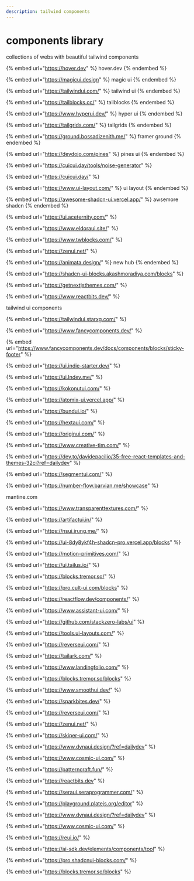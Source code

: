 ```yaml
---
description: tailwind components
---
```


# components library

collections of webs with beautiful tailwind components&#x20;



{% embed url="https://hover.dev" %}
hover.dev
{% endembed %}

{% embed url="https://magicui.design" %}
magic ui
{% endembed %}

{% embed url="https://tailwindui.com/" %}
tailwind ui
{% endembed %}

{% embed url="https://tailblocks.cc/" %}
tailblocks
{% endembed %}

{% embed url="https://www.hyperui.dev/" %}
hyper ui
{% endembed %}

{% embed url="https://tailgrids.com/" %}
tailgrids
{% endembed %}

{% embed url="https://ground.bossadizenith.me/" %}
framer ground
{% endembed %}

{% embed url="https://devdojo.com/pines" %}
pines ui
{% endembed %}

{% embed url="https://cuicui.day/tools/noise-generator" %}

{% embed url="https://cuicui.day/" %}

{% embed url="https://www.ui-layout.com/" %}
ui layout
{% endembed %}

{% embed url="https://awesome-shadcn-ui.vercel.app/" %}
awsemore shadcn
{% endembed %}

{% embed url="https://ui.aceternity.com/" %}



{% embed url="https://www.eldoraui.site/" %}



{% embed url="https://www.twblocks.com/" %}

{% embed url="https://zenui.net/" %}

{% embed url="https://animata.design/" %}
new hub
{% endembed %}

{% embed url="https://shadcn-ui-blocks.akashmoradiya.com/blocks" %}



{% embed url="https://getnextjsthemes.com/" %}

{% embed url="https://www.reactbits.dev/" %}

tailwind ui components

{% embed url="https://tailwindui.starxg.com/" %}

{% embed url="https://www.fancycomponents.dev/" %}

{% embed url="https://www.fancycomponents.dev/docs/components/blocks/sticky-footer" %}

{% embed url="https://ui.indie-starter.dev/" %}

{% embed url="https://ui.lndev.me/" %}



{% embed url="https://kokonutui.com/" %}

{% embed url="https://atomix-ui.vercel.app/" %}

{% embed url="https://bundui.io/" %}

{% embed url="https://hextaui.com/" %}



{% embed url="https://originui.com/" %}



{% embed url="https://www.creative-tim.com/" %}



{% embed url="https://dev.to/davidepacilio/35-free-react-templates-and-themes-32ci?ref=dailydev" %}

{% embed url="https://segmentui.com/" %}



{% embed url="https://number-flow.barvian.me/showcase" %}

mantine.com



{% embed url="https://www.transparenttextures.com/" %}

{% embed url="https://artifactui.in/" %}

{% embed url="https://nsui.irung.me/" %}

{% embed url="https://ui-8dy8ykf4h-shadcn-pro.vercel.app/blocks" %}

{% embed url="https://motion-primitives.com/" %}

{% embed url="https://ui.tailus.io/" %}

{% embed url="https://blocks.tremor.so/" %}

{% embed url="https://pro.cult-ui.com/blocks" %}

{% embed url="https://reactflow.dev/components/" %}

{% embed url="https://www.assistant-ui.com/" %}

{% embed url="https://github.com/stackzero-labs/ui" %}

{% embed url="https://tools.ui-layouts.com/" %}

{% embed url="https://reverseui.com/" %}

{% embed url="https://tailark.com/" %}

{% embed url="https://www.landingfolio.com/" %}

{% embed url="https://blocks.tremor.so/blocks" %}

{% embed url="https://www.smoothui.dev/" %}

{% embed url="https://sparkbites.dev/" %}



{% embed url="https://reverseui.com/" %}

{% embed url="https://zenui.net/" %}



{% embed url="https://skiper-ui.com/" %}

{% embed url="https://www.dynaui.design/?ref=dailydev" %}

{% embed url="https://www.cosmic-ui.com/" %}



{% embed url="https://patterncraft.fun/" %}

{% embed url="https://reactbits.dev" %}



{% embed url="https://seraui.seraprogrammer.com/" %}

{% embed url="https://playground.platejs.org/editor" %}

{% embed url="https://www.dynaui.design/?ref=dailydev" %}

{% embed url="https://www.cosmic-ui.com/" %}

{% embed url="https://reui.io/" %}

{% embed url="https://ai-sdk.dev/elements/components/tool" %}

{% embed url="https://pro.shadcnui-blocks.com/" %}

{% embed url="https://blocks.tremor.so/blocks" %}
